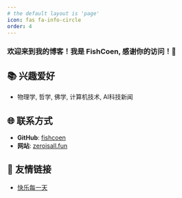 ```yaml
---
# the default layout is 'page'
icon: fas fa-info-circle
order: 4
---
```


### 欢迎来到我的博客！我是 **FishCoen**, 感谢你的访问！🎉

## 📚 兴趣爱好

- 物理学, 哲学, 佛学, 计算机技术, AI科技新闻


## 🌐 联系方式

- **GitHub**: [fishcoen](https://github.com/fishcoen)
- **网站**: [zeroisall.fun](https://zeroisall.fun)

## 🔗 友情链接

- [快乐每一天](http://example.zeroisall.fun/)

